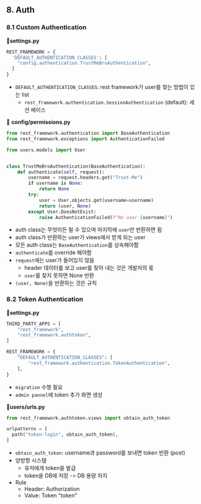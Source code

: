 ## 8. Auth

### 8.1 Custom Authentication

📒**settings.py**

```python
REST_FRAMEWORK = {
  'DEFAULT_AUTHENTICATION_CLASSES': [
    "config.authentication.TrustMeBroAuthentication",
  ]
}
```

- `DEFAULT_AUTHENTICATION_CLASSES`: rest framework가 user를 찾는 방법이 있는 list
  - `rest_framework.authentication.SessionAuthentication` (default): 세션 베이스

📒 **config/permissions.py**

```python
from rest_framework.authentication import BaseAuthentication
from rest_framework.exceptions import AuthenticationFailed

from users.models import User


class TrustMeBroAuthentication(BaseAuthentication):
    def authenticate(self, request):
        username = request.headers.get("Trust-Me")
        if username is None:
            return None
        try:
            user = User.objects.get(username=username)
            return (user, None)
        except User.DoesNotExist:
            raise AuthenticationFailed(f"No user {username}")
```

- auth class는 무엇이든 될 수 있으며 마지막에 `user`만 반환하면 됨
- auth class가 반환하는 user가 views에서 받게 되는 user
- 모든 auth class는 `BaseAuthentication`를 상속해야함
- `authenticate`를 override 해야함
- `request`에는 user가 들어있지 않음
  - header 데이터를 보고 user를 찾아 내는 것은 개발자의 몫
  - `user`를 찾지 못하면 None 반환
- `(user, None)`을 반환하는 것은 규칙



### 8.2 Token Authentication

📒**settings.py**

```python
THIRD_PARTY_APPS = [
    "rest_framework",
  	"rest_framework.authtoken",
]

REST_FRAMEWORK = {
    "DEFAULT_AUTHENTICATION_CLASSES": [
        "rest_framework.authentication.TokenAuthentication",
    ],
}
```

- `migration` 수행 필요
- `admin pannel`에 token 추가 화면 생성

📒**users/urls.py**

```python
from rest_framework.authtoken.views import obtain_auth_token

urlpatterns = [
  path("token-login", obtain_auth_token),
]
```

- `obtain_auth_token`: username과 password를 보내면 token 반환 (post)
- 양방향 시스템
  - 유저에게 token을 발급
  - token을 DB에 저장 -> DB 용량 차지
- Rule
  - Header: Authorization
  - Value: Token "token"













